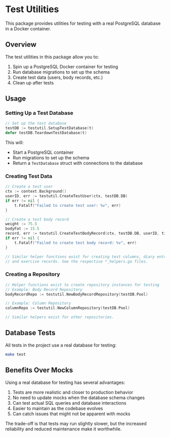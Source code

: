 # Test Utilities

This package provides utilities for testing with a real PostgreSQL database in a Docker container.

## Overview

The test utilities in this package allow you to:

1. Spin up a PostgreSQL Docker container for testing
2. Run database migrations to set up the schema
3. Create test data (users, body records, etc.)
4. Clean up after tests

## Usage

### Setting Up a Test Database

```go
// Set up the test database
testDB := testutil.SetupTestDatabase(t)
defer testDB.TeardownTestDatabase(t)
```

This will:
- Start a PostgreSQL container
- Run migrations to set up the schema
- Return a `TestDatabase` struct with connections to the database

### Creating Test Data

```go
// Create a test user
ctx := context.Background()
userID, err := testutil.CreateTestUser(ctx, testDB.DB)
if err != nil {
    t.Fatalf("Failed to create test user: %v", err)
}

// Create a test body record
weight := 75.5
bodyFat := 15.5
record, err := testutil.CreateTestBodyRecord(ctx, testDB.DB, userID, time.Now(), &weight, &bodyFat)
if err != nil {
    t.Fatalf("Failed to create test body record: %v", err)
}

// Similar helper functions exist for creating test columns, diary entries,
// and exercise records. See the respective *_helpers.go files.
```

### Creating a Repository

```go
// Helper functions exist to create repository instances for testing
// Example: Body Record Repository
bodyRecordRepo := testutil.NewBodyRecordRepository(testDB.Pool)

// Example: Column Repository
columnRepo := testutil.NewColumnRepository(testDB.Pool)

// Similar helpers exist for other repositories.
```

## Database Tests

All tests in the project use a real database for testing:

```bash
make test
```

## Benefits Over Mocks

Using a real database for testing has several advantages:

1. Tests are more realistic and closer to production behavior
2. No need to update mocks when the database schema changes
3. Can test actual SQL queries and database interactions
4. Easier to maintain as the codebase evolves
5. Can catch issues that might not be apparent with mocks

The trade-off is that tests may run slightly slower, but the increased reliability and reduced maintenance make it worthwhile.
